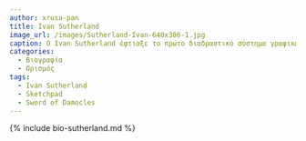```yaml
---
author: xrusa-pan
title: Ivan Sutherland 
image_url: /images/Sutherland-Ivan-640x306-1.jpg
caption: O Ivan Sutherland έφτιαξε το πρώτο διαδραστικό σύστημα γραφικών, όπου ο χρήστης μπορούσε να αλλάξει τα προγράμματα σε πραγματικό χρόνο με απλά συστήματα εισόδου και εξόδου, όπως είναι η οθονή και η πένα. 
categories:
  - Βιογραφία 
  - Ορισμός 
tags:
  - Ivan Sutherland
  - Sketchpad
  - Sword of Damocles
---
```


{% include bio-sutherland.md %}
